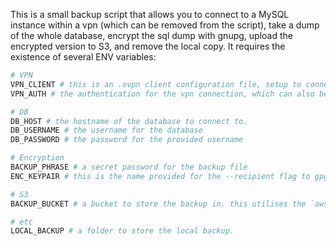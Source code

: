 This is a small backup script that allows you to connect to a MySQL instance within a vpn (which can be removed from the script), take a dump of the whole database, encrypt the sql dump with gnupg, upload the encrypted version to S3, and remove the local copy.
It requires the existence of several ENV variables:
```sh
# VPN
VPN_CLIENT # this is an .ovpn client configuration file, setup to connect to your vpn.
VPN_AUTH # the authentication for the vpn connection, which can also be configured within the ovpn file.

# DB
DB_HOST # the hostname of the database to connect to.
DB_USERNAME # the username for the database 
DB_PASSWORD # the password for the provided username

# Encryption
BACKUP_PHRASE # a secret password for the backup file
ENC_KEYPAIR # this is the name provided for the --recipient flag to gpg - it can be created by using the `gpg --gen-key` command. It must be used to decrypt the output file.

# S3
BACKUP_BUCKET # a bucket to store the backup in. this utilises the `aws s3` cli utility, so check you can upload into the provided bucket from the cli before running this script.

# etc
LOCAL_BACKUP # a folder to store the local backup.

```
